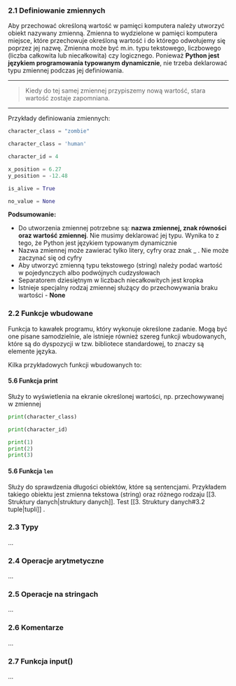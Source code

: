 ### 2.1 Definiowanie zmiennych
Aby przechować określoną wartość w pamięci komputera należy utworzyć obiekt nazywany zmienną. Zmienna to wydzielone w pamięci komputera miejsce, które przechowuje określoną wartość i do którego odwołujemy się poprzez jej nazwę. Zmienna może być m.in. typu tekstowego, liczbowego (liczba całkowita lub niecałkowita) czy logicznego. Ponieważ **Python jest językiem programowania typowanym dynamicznie**, nie trzeba deklarować typu zmiennej podczas jej definiowania.

---
>Kiedy do tej samej zmiennej przypiszemy nową wartość, stara wartość zostaje zapomniana.
---

Przykłady definiowania zmiennych:
```python
character_class = "zombie"
```

```python
character_class = 'human'
```

```python
character_id = 4
```

```python
x_position = 6.27
y_position = -12.48
```

```python
is_alive = True
```

```python
no_value = None
```

**Podsumowanie:**
- Do utworzenia zmiennej potrzebne są: **nazwa zmiennej, znak równości oraz wartość zmiennej**. Nie musimy deklarować jej typu. Wynika to z tego, że Python jest językiem typowanym dynamicznie
- Nazwa zmiennej może zawierać tylko litery, cyfry oraz znak _ . Nie może zaczynać się od cyfry
- Aby utworzyć zmienną typu tekstowego (string) należy podać wartość w pojedynczych albo podwójnych cudzysłowach
- Separatorem dziesiętnym w liczbach niecałkowitych jest kropka
- Istnieje specjalny rodzaj zmiennej służący do przechowywania braku wartości - **None**
### 2.2 Funkcje wbudowane
Funkcja to kawałek programu, który wykonuje określone zadanie. Mogą być one pisane samodzielnie, ale istnieje również szereg funkcji wbudowanych, które są do dyspozycji w tzw. bibliotece standardowej, to znaczy są elemente języka. 

Kilka przykładowych funkcji wbudowanych to:
#### 5.6 Funkcja print
Służy to wyświetlenia na ekranie określonej wartości, np. przechowywanej w zmiennej

```python
print(character_class)
```

```python
print(character_id)
```

```python
print(1)
print(2)
print(3)
```


#### 5.6 Funkcja `len`
Służy do sprawdzenia długości obiektów, które są sentencjami. Przykładem takiego obiektu jest zmienna tekstowa (string) oraz różnego rodzaju [[3. Struktury danych|struktury danych]]. Test [[3. Struktury danych#3.2 tuple|tupli]] .

### 2.3 Typy
...

### 2.4 Operacje arytmetyczne
...

### 2.5 Operacje na stringach
...

### 2.6 Komentarze
...

### 2.7 Funkcja input()
...

